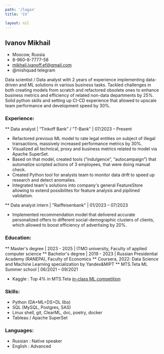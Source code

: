 ```yaml
---
path: '/login'
title: 'CV'

layout: nil
---
```

## Ivanov Mikhail


* Moscow, Russia 
* 8-960-8-7777-58 
* mikhail.ivanoff.ef@gmail.com
* @mishquad telegram

Data scientist / Data analyst with 2 years of experience implementing data-driven and ML solutions in various business tasks. Tackled challenges in both creating models from scratch and refactored obsolete ones to enhance business metrics and efficiency of related non-data departments by 25%. Solid python skills and setting up CI-CD experience that allowed to upscale team performance and development speed by 30%.


### Experience:
** Data analyst | “Tinkoff Bank” / "T-Bank" | 07/2023 – Present
  * Refactored previous ML model to rate legal entities on subject of illegal transactions, massively increased performance metrics by 30%.
  * Visualized all technical, proxy and business metrics related to model via Apache SuperSet.
  * Based on that model, created tools (“indulgence”, “autocampaign”) that automatize scripted actions of 3 employees, that were doing manual check.
  * Created Python tool for analysts team to monitor data drift to speed up research and detect anomalies.
  * Integrated team's solutions into company's general FeatureStore allowing to extend possibilites for feature analysis and pipilined validation.
    
** Data analyst intern | "Raiffeisenbank" | 01/2023 – 07/2023
  * Implemented recommendation model that delivered accurate personalized offers to different social-demographic clusters of clients, which allowed to boost efficiency of advertising by 20%.
    
### Education:
** Master's degree | 2023 - 2025 | ITMO university, Faculty of applied computer science
** Bachelor's degree | 2019 - 2023 | Russian Presidential Academy (RANEPA), Faculty of Economics 
** Coursera, 2022: Data Science and Machine Learning specialization by Yandex&MIPT
** MTS.Teta ML Summer school | 06/2021 – 09/2021
  * Kaggle : Top 4% in MTS.Teta [in-class ML competition](https://www.kaggle.com/c/mts-ml-summer-school/leaderboard)

### Skills:
* Python (DA+ML+DS+DL libs)
* SQL (MySQL, Postgres, SAS)
* Linux shell, git, ClearML, dvc, poetry, docker
* Tableau / Apache SuperSet

### Languages:
* Russian : Native speaker
* English : Advanced

